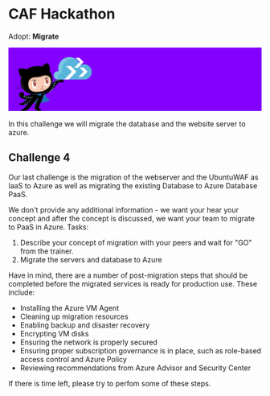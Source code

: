 # CAF Hackathon

Adopt: **Migrate**

![CAF Hackathon Header](/media/caf-hackathon-header.png)

In this challenge we will migrate the database and the website server to azure.

## Challenge 4

Our last challenge is the migration of the webserver and the UbuntuWAF as IaaS to Azure as well as migrating the existing Database to Azure Database PaaS.

We don't provide any additional information - we want your hear your concept and after the concept is discussed, we want your team to migrate to PaaS in Azure. Tasks:

1. Describe your concept of migration with your peers and wait for "GO" from the trainer.
2. Migrate the servers and database to Azure

Have in mind, there are a number of post-migration steps that should be completed before the migrated services is ready for production use. These include:

- Installing the Azure VM Agent
- Cleaning up migration resources
- Enabling backup and disaster recovery
- Encrypting VM disks
- Ensuring the network is properly secured
- Ensuring proper subscription governance is in place, such as role-based access control and Azure Policy
- Reviewing recommendations from Azure Advisor and Security Center

If there is time left, please try to perfom some of these steps.
